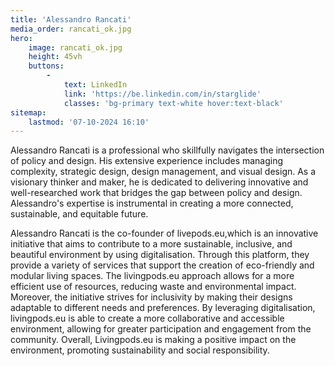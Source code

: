 ```yaml
---
title: 'Alessandro Rancati'
media_order: rancati_ok.jpg
hero:
    image: rancati_ok.jpg
    height: 45vh
    buttons:
        -
            text: LinkedIn
            link: 'https://be.linkedin.com/in/starglide'
            classes: 'bg-primary text-white hover:text-black'
sitemap:
    lastmod: '07-10-2024 16:10'
---
```


Alessandro Rancati is a professional who skillfully navigates the intersection of policy and design. His extensive experience includes managing complexity, strategic design, design management, and visual design. As a visionary thinker and maker, he is dedicated to delivering innovative and well-researched work that bridges the gap between policy and design. Alessandro's expertise is instrumental in creating a more connected, sustainable, and equitable future.

Alessandro Rancati is the co-founder of livepods.eu,which is an innovative initiative that aims to contribute to a more sustainable, inclusive, and beautiful environment by using digitalisation. Through this platform, they provide a variety of services that support the creation of eco-friendly and modular living spaces. The livingpods.eu approach allows for a more efficient use of resources, reducing waste and environmental impact. Moreover, the initiative strives for inclusivity by making their designs adaptable to different needs and preferences. By leveraging digitalisation, livingpods.eu is able to create a more collaborative and accessible environment, allowing for greater participation and engagement from the community. Overall, Livingpods.eu is making a positive impact on the environment, promoting sustainability and social responsibility.